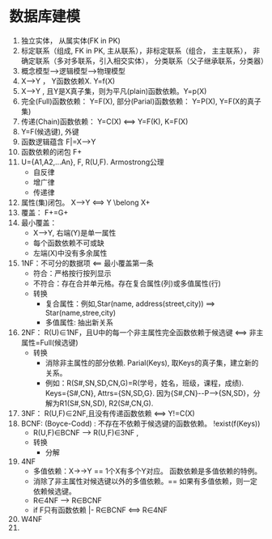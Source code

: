 # 数据库建模

1. 独立实体， 从属实体(FK in PK)
2. 标定联系（组成, FK in PK, 主从联系），非标定联系（组合， 主主联系）， 非确定联系（多对多联系，引入相交实体）， 分类联系（父子继承联系，分类器）
3. 概念模型-->逻辑模型-->物理模型
4. X-->Y ， Y函数依赖X. Y=f(X)
5. X-->Y , 且Y是X真子集，则为平凡(plain)函数依赖。Y=p(X) 
6. 完全(Full)函数依赖： Y=F(X), 部分(Parial)函数依赖： Y=P(X), Y=F(X的真子集)
7. 传递(Chain)函数依赖： Y=C(X) <==> Y=F(K), K=F(X)
8. Y=F(候选键), 外键
9. 函数逻辑蕴含 F|=X-->Y 
10. 函数依赖的闭包 F+
11. U={A1,A2,...An}, F, R(U,F). Armostrong公理
    + 自反律
    + 增广律
    + 传递律
12. 属性(集)闭包。 X-->Y <==> Y \belong X+
13. 覆盖： F+=G+
14. 最小覆盖：
    + X-->Y, 右端(Y)是单一属性
    + 每个函数依赖不可或缺
    + 左端(X)中没有多余属性
15. 1NF：不可分的数据项 <== 最小覆盖第一条
    + 符合：严格按行按列显示
    + 不符合：存在合并单元格。存在复合属性(列)或多值属性(行)
    + 转换
        - 复合属性：例如,Star(name, address(street,city)) ==> Star(name,stree,city)
        - 多值属性: 抽出新关系
16. 2NF： R(U)∈1NF，且U中的每一个非主属性完全函数依赖于候选键 <==> 非主属性=Full(候选键)
    + 转换
        - 消除非主属性的部分依赖. Parial(Keys), 取Keys的真子集，建立新的关系。
        - 例如：R(S#,SN,SD,CN,G)=R(学号，姓名，班级，课程，成绩). Keys={S#,CN}, Attrs={SN,SD,G}. 因为{S#,CN}--P-->{SN,SD}，分解为R1(S#,SN,SD), R2(S#,CN,G).
17. 3NF： R(U,F)∈2NF,且没有传递函数依赖 <==> Y!=C(X)
18. BCNF: (Boyce-Codd) : 不存在不依赖于候选键的函数依赖。 !exist(f(Keys))
    + R(U,F)∈BCNF --> R(U,F)∈3NF , 
    + 转换
        - 分解
19. 4NF
    + 多值依赖：X->->Y == 1个X有多个Y对应。 函数依赖是多值依赖的特例。
    + 消除了非主属性对候选键以外的多值依赖。== 如果有多值依赖，则一定依赖候选键。
    + R∈4NF --> R∈BCNF
    + if F只有函数依赖 |- R∈BCNF <==> R∈4NF
20. W4NF
21.     